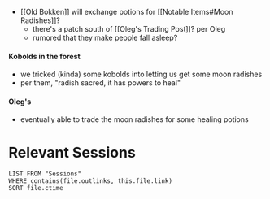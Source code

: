 - [[Old Bokken]] will exchange potions for [[Notable Items#Moon Radishes]]?
	- there's a patch south of [[Oleg's Trading Post]]? per Oleg
	- rumored that they make people fall asleep?

#### Kobolds in the forest
- we tricked (kinda) some kobolds into letting us get some moon radishes
- per them, "radish sacred, it has powers to heal"

#### Oleg's
- eventually able to trade the moon radishes for some healing potions

# Relevant Sessions
```dataview
LIST FROM "Sessions"
WHERE contains(file.outlinks, this.file.link)
SORT file.ctime
```